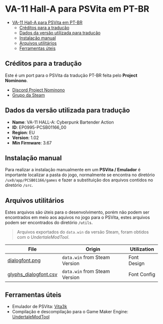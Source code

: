 # VA-11 Hall-A para PSVita em PT-BR

- [VA-11 Hall-A para PSVita em PT-BR](#va-11-hall-a-para-psvita-em-pt-br)
  - [Créditos para a tradução](#créditos-para-a-tradução)
  - [Dados da versão utilizada para tradução](#dados-da-versão-utilizada-para-tradução)
  - [Instalação manual](#instalação-manual)
  - [Arquivos utilitários](#arquivos-utilitários)
  - [Ferramentas úteis](#ferramentas-úteis)

## Créditos para a tradução

Este é um port para o PSVita da tradução PT-BR feita pelo **Project Nominono**.

- [Discord Project Nominono](https://discord.com/invite/nQPGQ6E)
- [Grupo da Steam](https://steamcommunity.com/groups/VA11BR)

## Dados da versão utilizada para tradução

- **Name**: VA-11 HALL-A: Cyberpunk Bartender Action
- **ID**: EP0995-PCSB01166_00
- **Region**: EU
- **Version**: 1.02
- **Min Firmware**: 3.67

## Instalação manual

Para realizar a instalação manualmente em um **PSVita / Emulador** é importante localizar a pasta do jogo, normalmente se encontra no diretório `/ux0/app/PCSB01166/games` e fazer a
substituição dos arquivos contidos no diretório `/src`.

## Arquivos utilitários

Estes arquivos são úteis para o desenvolvimento, porém não podem ser encontrados em meio aos aquivos no jogo para o PSVita, estes arquivos podem ser encontrados do diretório `/utils`.

> Arquivos exportados do `data.win` da versão Steam, foram obtidos com o _UndertaleModTool_.

| File                                                                   | Origin                        | Utilization |
| ---------------------------------------------------------------------- | ----------------------------- | ----------- |
| [dialogfont.png](/utils/fonts/dialogfont/dialogfont.png)               | `data.win` from Steam Version | Font Design |
| [glyphs_dialogfont.csv](/utils/fonts/dialogfont/glyphs_dialogfont.csv) | `data.win` from Steam Version | Font Config |

## Ferramentas úteis

- Emulador de PSVita: [Vita3k](https://vita3k.org/)
- Compilação e descompilação para o Game Maker Engine: [UndertaleModTool](https://github.com/UnderminersTeam/UndertaleModTool)
